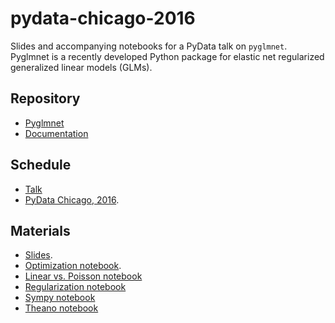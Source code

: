 # pydata-chicago-2016

Slides and accompanying notebooks for a PyData talk on `pyglmnet`.
Pyglmnet is a recently developed Python package for elastic net regularized
generalized linear models (GLMs).

## Repository
- [Pyglmnet](http://github.com/glm-tools/pyglmnet)
- [Documentation](http://glm-tools.github.io/pyglmnet)

## Schedule
- [Talk](http://pydata.org/chicago2016/schedule/presentation/15/)
- [PyData Chicago, 2016](http://pydata.org/chicago2016/).

## Materials
- [Slides](http://pavanramkumar.github.io/pydata-chicago-2016/index.html).
- [Optimization notebook](http://nbviewer.jupyter.org/github/pavanramkumar/pydata-chicago-2016/blob/master/notebooks/Optimization.ipynb).
- [Linear vs. Poisson notebook](http://nbviewer.jupyter.org/github/pavanramkumar/pydata-chicago-2016/blob/master/notebooks/Linear_vs_Poisson.ipynb)
- [Regularization notebook](http://nbviewer.jupyter.org/github/pavanramkumar/pydata-chicago-2016/blob/master/notebooks/Regularization.ipynb)
- [Sympy notebook](http://nbviewer.jupyter.org/github/pavanramkumar/pydata-chicago-2016/blob/master/notebooks/Sympy.ipynb)
- [Theano notebook](http://nbviewer.jupyter.org/github/pavanramkumar/pydata-chicago-2016/blob/master/notebooks/Theano.ipynb)
